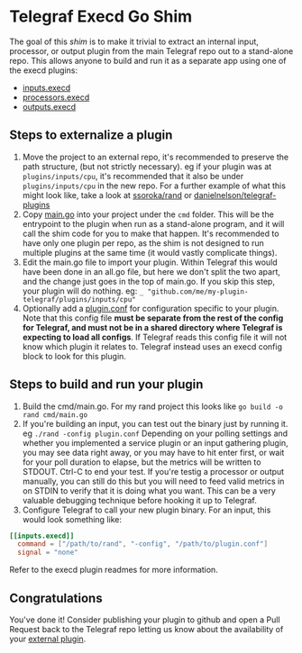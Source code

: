 # Telegraf Execd Go Shim

The goal of this _shim_ is to make it trivial to extract an internal input,
processor, or output plugin from the main Telegraf repo out to a stand-alone
repo. This allows anyone to build and run it as a separate app using one of the
execd plugins:

- [inputs.execd](/plugins/inputs/execd)
- [processors.execd](/plugins/processors/execd)
- [outputs.execd](/plugins/outputs/execd)

## Steps to externalize a plugin

1. Move the project to an external repo, it's recommended to preserve the path
  structure, (but not strictly necessary). eg if your plugin was at
  `plugins/inputs/cpu`, it's recommended that it also be under `plugins/inputs/cpu`
  in the new repo. For a further example of what this might look like, take a
  look at [ssoroka/rand](https://github.com/ssoroka/rand) or
  [danielnelson/telegraf-plugins](https://github.com/danielnelson/telegraf-plugins)
1. Copy [main.go](./example/cmd/main.go) into your project under the `cmd` folder.
  This will be the entrypoint to the plugin when run as a stand-alone program, and
  it will call the shim code for you to make that happen. It's recommended to
  have only one plugin per repo, as the shim is not designed to run multiple
  plugins at the same time (it would vastly complicate things).
1. Edit the main.go file to import your plugin. Within Telegraf this would have
  been done in an all.go file, but here we don't split the two apart, and the change
  just goes in the top of main.go. If you skip this step, your plugin will do nothing.
  eg: `_ "github.com/me/my-plugin-telegraf/plugins/inputs/cpu"`
1. Optionally add a [plugin.conf](./example/cmd/plugin.conf) for configuration
  specific to your plugin. Note that this config file **must be separate from the
  rest of the config for Telegraf, and must not be in a shared directory where
  Telegraf is expecting to load all configs**. If Telegraf reads this config file
  it will not know which plugin it relates to. Telegraf instead uses an execd config
  block to look for this plugin.

## Steps to build and run your plugin

1. Build the cmd/main.go. For my rand project this looks like `go build -o rand cmd/main.go`
1. If you're building an input, you can test out the binary just by running it.
  eg `./rand -config plugin.conf`
  Depending on your polling settings and whether you implemented a service plugin or
  an input gathering plugin, you may see data right away, or you may have to hit enter
  first, or wait for your poll duration to elapse, but the metrics will be written to
  STDOUT. Ctrl-C to end your test.
  If you're testig a processor or output manually, you can still do this but you
  will need to feed valid metrics in on STDIN to verify that it is doing what you
  want. This can be a very valuable debugging technique before hooking it up to
  Telegraf.
1. Configure Telegraf to call your new plugin binary. For an input, this would
  look something like:

```toml
[[inputs.execd]]
  command = ["/path/to/rand", "-config", "/path/to/plugin.conf"]
  signal = "none"
```

  Refer to the execd plugin readmes for more information.

## Congratulations

You've done it! Consider publishing your plugin to github and open a Pull Request
back to the Telegraf repo letting us know about the availability of your
[external plugin](https://github.com/XenoStar123/telegraf/blob/master/EXTERNAL_PLUGINS.md).
